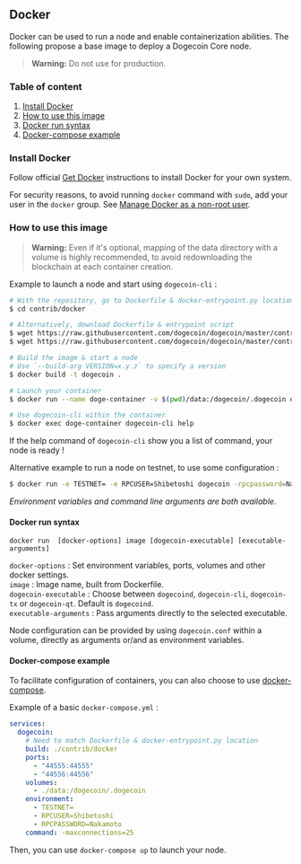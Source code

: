 ## Docker

Docker can be used to run a node and enable containerization abilities.
The following propose a base image to deploy a Dogecoin Core node.

> **Warning:** Do not use for production.

### Table of content

1. [Install Docker](#install-docker)
2. [How to use this image](#how-to-use-this-image)
3. [Docker run syntax](#docker-run-syntax)
4. [Docker-compose example](#docker-compose-example)

### Install Docker

Follow official [Get Docker](https://docs.docker.com/get-docker/) instructions to install Docker for your own system.

For security reasons, to avoid running `docker` command with `sudo`, add your user in the `docker` group. See [Manage Docker as a non-root user](https://docs.docker.com/engine/install/linux-postinstall/).

### How to use this image

> **Warning:** Even if it's optional, mapping of the data directory with a volume is highly recommended, to avoid redownloading the blockchain at each container creation.

Example to launch a node and start using `dogecoin-cli` :
```bash
# With the repository, go to Dockerfile & docker-entrypoint.py location
$ cd contrib/docker

# Alternatively, download Dockerfile & entrypoint script
$ wget https://raw.githubusercontent.com/dogecoin/dogecoin/master/contrib/docker/docker-entrypoint.py
$ wget https://raw.githubusercontent.com/dogecoin/dogecoin/master/contrib/docker/Dockerfile

# Build the image & start a node
# Use `--build-arg VERSION=x.y.z` to specify a version
$ docker build -t dogecoin .

# Launch your container
$ docker run --name doge-container -v $(pwd)/data:/dogecoin/.dogecoin dogecoin

# Use dogecoin-cli within the container
$ docker exec doge-container dogecoin-cli help
```
If the help command of `dogecoin-cli` show you a list of command, your node is ready !

Alternative example to run a node on testnet, to use some configuration :
```bash
$ docker run -e TESTNET= -e RPCUSER=Shibetoshi dogecoin -rpcpassword=Nakamoto
```
*Environment variables and command line arguments are both available.*

#### Docker run syntax

```
docker run  [docker-options] image [dogecoin-executable] [executable-arguments]
```
`docker-options` : Set environment variables, ports, volumes and other docker settings.  
`image` : Image name, built from Dockerfile.  
`dogecoin-executable` : Choose between `dogecoind`, `dogecoin-cli`, `dogecoin-tx` or `dogecoin-qt`. Default is `dogecoind`.  
`executable-arguments` : Pass arguments directly to the selected executable.

Node configuration can be provided by using `dogecoin.conf` within a volume, directly as arguments or/and as environment variables.

#### Docker-compose example

To facilitate configuration of containers, you can also choose to use [docker-compose](https://docs.docker.com/compose/install/).

Example of a basic `docker-compose.yml` :
```yaml
services:
  dogecoin:
    # Need to match Dockerfile & docker-entrypoint.py location
    build: ./contrib/docker
    ports:
      - "44555:44555"
      - "44556:44556"
    volumes:
      - ./data:/dogecoin/.dogecoin
    environment:
      - TESTNET=
      - RPCUSER=Shibetoshi
      - RPCPASSWORD=Nakamoto
    command: -maxconnections=25
```

Then, you can use `docker-compose up` to launch your node.
